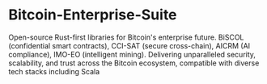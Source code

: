 # Bitcoin-Enterprise-Suite
Open-source Rust-first libraries for Bitcoin's enterprise future. BiSCOL (confidential smart contracts), CCI-SAT (secure cross-chain), AICRM (AI compliance), IMO-EO (intelligent mining). Delivering unparalleled security, scalability, and trust across the Bitcoin ecosystem, compatible with diverse tech stacks including Scala
